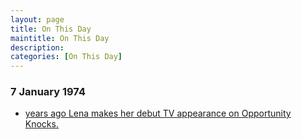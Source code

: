```yaml
---
layout: page
title: On This Day
maintitle: On This Day
description: 
categories: [On This Day]
---
```


### 7 January 1974
* [<span id="age"></span> years ago Lena makes her debut TV appearance on Opportunity Knocks.](/thames%20television/opportunity%20knocks/1974/01/07/opportunity-knocks.html)

<!-- Script for calculating number of years ago -->
<script>
var dob = '19740107';
var year = Number(dob.substr(0, 4));
var month = Number(dob.substr(4, 2)) - 1;
var day = Number(dob.substr(6, 2));
var today = new Date();
var age = today.getFullYear() - year;
if (today.getMonth() < month || (today.getMonth() == month && today.getDate() < day)) {
  age--;
}
document.getElementById("age").innerHTML=age;
</script>

